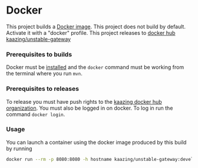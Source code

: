 # Docker

This project builds a [Docker image](https://docs.docker.com/userguide/dockerimages/).  This project does not build by default.  Activate 
it with a "docker" profile. This project releases to [docker hub kaazing/unstable-gateway](https://registry.hub.docker.com/u/kaazing/unstable-gateway/)

### Prerequisites to builds

Docker must be [installed](https://docs.docker.com/installation/) and the `docker` command must be working from the terminal where you run `mvn`.

### Prerequisites to releases

To release you must have push rights to the [kaazing docker hub organization](https://registry.hub.docker.com/repos/kaazing/).  You must also be logged in on docker. To log in run the command `docker login`.

### Usage

You can launch a container using the docker image produced by this build by running 

```bash
docker run --rm -p 8080:8080 -h hostname kaazing/unstable-gateway:develop-SNAPSHOT
```

